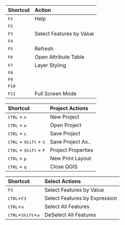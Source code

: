 | Shortcut                                         | Action                    |  
|:-------------------------------------------------|:--------------------------|  
| <kbd>F1</kbd>                                    |Help                       |  
| <kbd>F2</kbd>                                    |                           |  
| <kbd>F3</kbd>                                    |Select Features by Value   |  
| <kbd>F4</kbd>                                    |                           |  
| <kbd>F5</kbd>                                    |Refresh                    |  
| <kbd>F6</kbd>                                    |Open Attribute Table       |  
| <kbd>F7</kbd>                                    |Layer Styling              |  
| <kbd>F8</kbd>                                    |                           |
| <kbd>F9</kbd>                                    |                           |
| <kbd>F10</kbd>                                   |                           |
| <kbd>F11</kbd>                                   |Full Screen Mode           |

| Shortcut                                          | Project Actions    |
|:--------------------------------------------------|:-------------------|
| <kbd>CTRL</kbd> + <kbd>n</kbd>                    | New Project        |
| <kbd>CTRL</kbd> + <kbd>o</kbd>                    | Open Project       |
| <kbd>CTRL</kbd> + <kbd>s</kbd>                    | Save Project       |
| <kbd>CTRL</kbd> + <kbd>Shift</kbd> + <kbd>S</kbd> | Save Project As..  |
| <kbd>CTRL</kbd> + <kbd>Shift</kbd> + <kbd>P</kbd> | Project Properties |
| <kbd>CTRL</kbd> + <kbd>p</kbd>                    | New Print Layout   |
| <kbd>CTRL</kbd> + <kbd>q</kbd>                    | Close QGIS         |

| Shortcut                                          | Select Actions                 |
|:--------------------------------------------------|:-------------------------------|
| <kbd>F3</kbd>                                     |Select Features by Value        |  
| <kbd>CTRL</kbd>+<kbd>F3</kbd>                     |Select Features by Expression   |  
| <kbd>CTRL</kbd>+<kbd>a</kbd>                      |Select All Features             |  
| <kbd>CTRL</kbd>+<kbd>Shift</kbd>+<kbd>a</kbd>     |DeSelect All Features           |  

